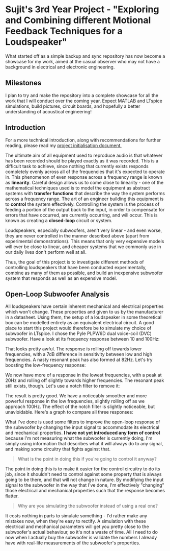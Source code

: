 # Sujit's 3rd Year Project - "Exploring and Combining different Motional Feedback Techniques for a Loudspeaker"
What started off as a simple backup and sync repository has now become a showcase for my work, aimed at the casual observer who may not have a background in electrical and electronic engineering.

## Milestones
I plan to try and make the repository into a complete showcase for all the work that I will conduct over the coming year. Expect MATLAB and LTspice simulations, build pictures, circuit boards, and hopefully a better understanding of acoustical engineering!

## Introduction
For a more technical introduction, along with recommendations for further reading, please read my [project initialisation document.](https://spez1998.github.io/3rd-year-project/Deliverables/PID/PID_ela17sm.pdf)

The ultimate aim of all equipment used to reproduce audio is that whatever has been recorded should be played exactly as it was recorded. This is a difficult task to achieve, since nothing that currently exists responds completely evenly across all of the frequencies that it's expected to operate in. This phenomenon of even response across a frequency range is known as **linearity**. Careful design allows us to come close to linearity - one of the mathematical techniques used is to model the equipment as abstract systems with **transfer functions** that describe the way the system performs across a frequency range. The art of an engineer building this equipment is to **control** the system effectively. Controlling the system is the process of feeding a portion of the output back to the input, in order to compensate for errors that have occurred, are currently occurring, and will occur. This is known as creating a **closed-loop** circuit or system.

Loudspeakers, especially subwoofers, aren't very linear - and even worse, they are never controlled in the manner described above (apart from experimental demonstrations). This means that only very expensive models will ever be close to linear, and cheaper systems that we commonly use in our daily lives don't perform well at all.

Thus, the goal of this project is to investigate different methods of controlling loudspeakers that have been conducted experimentally, combine as many of them as possible, and build an inexpensive subwoofer system that responds as well as an expensive model.

## Open-Loop Subwoofer Analysis
All loudspeakers have certain inherent mechanical and electrical properties which won't change. These properties and given to us by the manufacturer in a datasheet. Using them, the setup of a loudspeaker in some theoretical box can be modelled entirely as an equivalent electrical circuit. A good place to start this project would therefore be to simulate my choice of subwoofer in LTspice. I chose the Pyle PLPW6D dual voice-coil (DVC) subwoofer. Have a look at its frequency response between 10 and 100Hz:

<!--- Basic response graph --->

That looks pretty awful. The response is rolling off towards lower frequencies, with a 7dB difference in sensitivity between low and high frequencies. A nasty resonant peak has also formed at 82Hz. Let's try boosting the low-frequency response:

<!--- Both Linkwitz Transforms without notch graph --->

We now have more of a response in the lowest frequencies, with a peak at 20Hz and rolling off slightly towards higher frequencies. The resonant peak still exists, though. Let's use a notch filter to remove it:

<!--- Both Linkwitz Transform filters plus notch filter graph --->

The result is pretty good. We have a noticeably smoother and more powerful response in the low frequencies, slightly rolling off as we approach 100Hz. The effect of the notch filter is slightly noticeable, but unavloidable. Here's a graph to compare all three responses:

<!--- Comparison graphs --->

What I've done is used some filters to improve the open-loop response of the subwoofer by changing the input signal to accommodate its electrical and mechanical properties. **I have not yet introduced any form of control** because I'm not measuring what the subwoofer is currently doing, I'm simply using information that describes what it will always do to any signal, and making some circuitry that fights against that.

>What is the point in doing this if you're going to control it anyway?

The point in doing this is to make it easier for the control circuitry to do its job, since it shouldn't need to control against some property that is always going to be there, and that will not change in nature. By modifying the input signal to the subwoofer in the way that I've done, I'm effectively "changing" those electrical and mechanical properties such that the response becomes flatter.

>Why are you simulating the subwoofer instead of using a real one?

It costs nothing in parts to simulate something - I'd rather make any mistakes now, when they're easy to rectify. A simulation with these electrical and mechanical parameters will get you pretty close to the subwoofer's actual behaviour, so it's not a waste of time. All I need to do now when I actually buy the subwoofer is validate the numbers I already have with real-life measurements of the subwoofer's properties.
